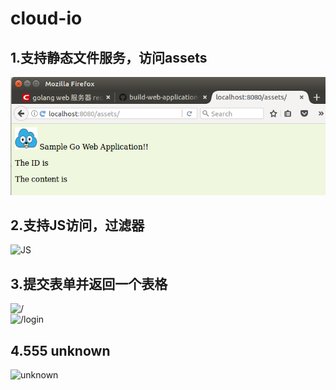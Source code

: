 # cloud-io
## 1.支持静态文件服务，访问assets</br>
![访问assets](https://github.com/15331185/cloudgo-inout/raw/master/result/7.png) </br>
## 2.支持JS访问，过滤器</br>
![JS](https://github.com/15331185/cloudgo-inout/tree/master/result/3.png) </br>
## 3.提交表单并返回一个表格</br>
![/](https://github.com/15331185/cloudgo-inout/tree/master/result/1.png) </br>
![/login](https://github.com/15331185/cloudgo-inout/tree/master/result/2.png) </br>
## 4.555 unknown</br>
![unknown](https://github.com/15331185/cloudgo-inout/tree/master/result/6.png) </br>
